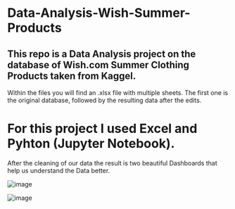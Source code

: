 # Data-Analysis-Wish-Summer-Products

## This repo is a Data Analysis project on the database of Wish.com Summer Clothing Products taken from Kaggel. 

Within the files you will find an .xlsx file with multiple sheets. The first one is the original database, followed by the resulting data after the edits. 

# For this project I used Excel and Pyhton (Jupyter Notebook). 

After the cleaning of our data the result is two beautiful Dashboards that help us understand the Data better.

![image](https://github.com/nicoricilucian/Data-Analysis/assets/90253154/9948967a-a707-4315-97e2-5cffabab11ae)


![image](https://github.com/nicoricilucian/Data-Analysis/assets/90253154/f26d6bf6-2476-417e-9b95-4a1fa0d59d9a)

